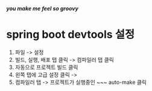 ##### you make me feel so groovy

# spring boot devtools 설정

1. 파일 -> 설정
2. 빌드, 실행, 배포 탭 클릭 -> 컴파일러 탭 클릭
3. 자동으로 프로젝트 빌드 클릭
4. 왼쪽 탭에 고급 설정 클릭 ->
5. 컴파일러 탭 -> 프로젝트가 실행중인 ~~~ auto-make 클릭